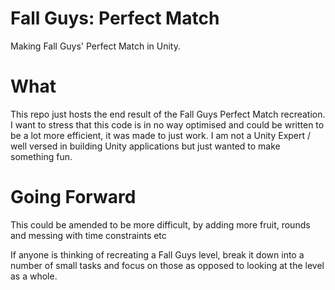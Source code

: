# Fall Guys: Perfect Match
Making Fall Guys' Perfect Match in Unity.

# What
This repo just hosts the end result of the Fall Guys Perfect Match recreation. I want to stress that this code is in no way optimised and could be written to be a lot more efficient, it was made to just work. I am not a Unity Expert / well versed in building Unity applications but just wanted to make something fun.

# Going Forward
This could be amended to be more difficult, by adding more fruit, rounds and messing with time constraints etc 

If anyone is thinking of recreating a Fall Guys level, break it down into a number of small tasks and focus on those as opposed to looking at the level as a whole.





